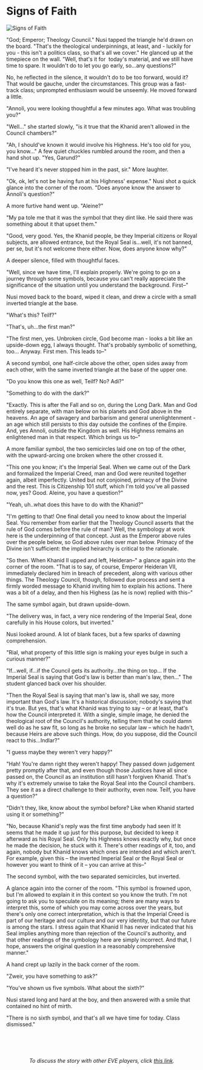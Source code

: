 # Signs of Faith

![Signs of Faith](images/SignsOfFaith.jpg)
<p>
       "God; Emperor; Theology Council." Nusi tapped the triangle 
        he'd drawn on the board. "That's the theological underpinnings, at least, and - 
        luckily for you - this isn't a politics class, so that's all we cover." He 
        glanced up at the timepiece on the wall. "Well, that's it for<span style="mso-spacerun:yes">  </span>today's material, and we still have 
        time to spare. It wouldn't do to let you go early, so...any questions?"</p>
    <p>
       No, he reflected in the silence, it wouldn't do to be too 
        forward, would it? That would be gauche, under the circumstances. This group was 
        a fast-track class; unprompted enthusiasm would be unseemly. He moved forward a 
        little.</p>
    <p>
       "Annoli, you were looking thoughtful a few minutes ago. What 
        was troubling you?"</p>
    <p>
       "Well..." she started slowly, "is it true that the Khanid 
        aren't allowed in the Council chambers?"</p>
    <p>
       "Ah, I should've known it would involve his Highness. He's 
        too old for you, you know..." A few quiet chuckles rumbled around the room, and 
        then a hand shot up. "Yes, Garund?"</p>
    <p>
       "I've heard it's never stopped him in the past, sir." More 
        laughter.</p>
    <p>
       "Ok, ok, let's not be having fun at his Highness' expense." 
        Nusi shot a quick glance into the corner of the room. "Does anyone know the 
        answer to Annoli's question?"</p>
    <p>
       A more furtive hand went up. "Aleine?"</p>
    <p>
       "My pa tole me that it was the symbol that they dint like. He 
        said there was something about it that upset them."</p>
    <p>
       "Good, very good. Yes, the Khanid people, be they Imperial 
        citizens or Royal subjects, are allowed entrance, but the Royal Seal is...well, 
        it's not banned, per se, but it's not welcome there either. Now, does anyone 
        know why?"</p>
    <p>
       A deeper silence, filled with thoughtful faces.</p>
    <p>
       "Well, since we have time, I'll explain properly. We're going 
        to go on a journey through some symbols, because you can't really appreciate the 
        significance of the situation until you understand the background. First–"</p>
    <p>
       Nusi moved back to the board, wiped it clean, and drew a 
        circle with a small inverted triangle at the base.</p>
    <p>
       "What's this? Teilf?"</p>
    <p>
       "That's, uh...the first man?"</p>
    <p>
       "The first men, yes. Unbroken circle, God become man - looks 
        a bit like an upside-down egg, I always thought. That's probably symbolic of 
        something, too... Anyway. First men. This leads to–"</p>
    <p>
       A second symbol, one half-circle above the other, open sides 
        away from each other, with the same inverted triangle at the base of the upper 
        one.</p>
    <p>
       "Do you know this one as well, Teilf? No? Adi?"</p>
    <p>
       "Something to do with the dark?"</p>
    <p>
       "Exactly. This is after the Fall and so on, during the Long 
        Dark. Man and God entirely separate, with man below on his planets and God above 
        in the heavens. An age of savagery and barbarism and general unenlightenment - 
        an age which still persists to this day outside the confines of the Empire. And, 
        yes Annoli, outside the Kingdom as well. His Highness remains an enlightened man 
        in that respect. Which brings us to–"</p>
    <p>
       A more familiar symbol, the two semicircles laid one on top 
        of the other, with the upward-arcing one broken where the other crossed it.</p>
    <p>
       "This one you know; it's the Imperial Seal. When we came out 
        of the Dark and formalized the Imperial Creed, man and God were reunited 
        together again, albeit imperfectly. United but not conjoined, primacy of the 
        Divine and the rest. This is Citizenship 101 stuff, which I'm told you've all 
        passed now, yes? Good. Aleine, you have a question?"</p>
    <p>
       "Yeah, uh..what does this have to do with the Khanid?"</p>
    <p>
       "I'm getting to that! One final detail you need to know about 
        the Imperial Seal. You remember from earlier that the Theology Council asserts 
        that the rule of God comes before the rule of man? Well, the symbology at work 
        here is the underpinning of that concept. Just as the Emperor above rules over 
        the people below, so God above rules over man below. Primacy of the Divine isn't 
        sufficient: the implied heirarchy is critical to the rationale.</p>
    <p>
       "So then. When Khanid II upped and left, Heideran–" a glance 
        again into the corner of the room. "That is to say, of course, Emperor Heideran 
        VII, immediately declared him in breach of precedent, along with various other 
        things. The Theology Council, though, followed due process and sent a firmly 
        worded message to Khanid inviting him to explain his actions. There was a bit of 
        a delay, and then his Highess (as he is now) replied with this–"</p>
    <p>
       The same symbol again, but drawn upside-down.</p>
    <p>
       "The delivery was, in fact, a very nice rendering of the 
        Imperial Seal, done carefully in his House colors, but inverted."</p>
    <p>
       Nusi looked around. A lot of blank faces, but a few sparks of 
        dawning comprehension.</p>
    <p>
       "Rial, what property of this little sign is making your eyes 
        bulge in such a curious manner?"</p>
    <p>
       "If...well, if...if the Council gets its authority...the 
        thing on top... If the Imperial Seal is saying that God's law is better than 
        man's law, then..." The student glanced back over his shoulder.</p>
    <p>
       "Then the Royal Seal is saying that man's law is, shall we 
        say, more important than God's law. It's a historical discussion; nobody's 
        saying that it's true. But yes, that's what Khanid was trying to say – or at 
        least, that's how the Council interpreted it. With a single, simple image, he 
        denied the theological root of the Council's authority, telling them that he 
        could damn well do as he saw fit, so long as he broke no secular law – which he 
        hadn't, because Heirs are above such things. How, do you suppose, did the 
        Council react to this...Indlar?"</p>
    <p>
       "I guess maybe they weren't very happy?"</p>
    <p>
       "Hah! You're damn right they weren't happy! They passed down 
        judgement pretty promptly after that, and even though those Justices have all 
        since passed on, the Council as an institution still hasn't forgiven Khanid. 
        That's why it's extremely unwise to take the Royal Seal into the Council 
        chambers. They see it as a direct challenge to their authority, even now. Teilf, 
        you have a question?"</p>
    <p>
       "Didn't they, like, know about the symbol before? Like when 
        Khanid started using it or something?"</p>
    <p>
       "No, because Khanid's reply was the first time anybody had 
        seen it! It seems that he made it up just for this purpose, but decided to keep 
        it afterward as his Royal Seal. Only his Highness knows exactly why, but once he 
        made the decision, he stuck with it. There's other readings of it, too, and 
        again, nobody but Khanid knows which ones are intended and which aren't. For 
        example, given this – the inverted Imperial Seal or the Royal Seal or however 
        you want to think of it – you can arrive at this–"</p>
    <p>
       The second symbol, with the two separated semicircles, but 
        inverted.</p>
    <p>
       A glance again into the corner of the room. "This symbol is 
        frowned upon, but I'm allowed to explain it in this context so you know the 
        truth. I'm not going to ask you to speculate on its meaning; there are many ways 
        to interpret this, some of which you may come across over the years, but there's 
        only one correct interpretation, which is that the Imperial Creed is part of our 
        heritage and our culture and our very identity, but that our future is among the 
        stars. I stress again that Khanid II has never indicated that his Seal implies 
        anything more than rejection of the Council's authority, and that other readings 
        of the symbology here are simply incorrect. And that, I hope, answers the 
        original question in a reasonably comprehensive manner."</p>
    <p>
       A hand crept up lazily in the back corner of the room.</p>
    <p>
       "Zweir, you have something to ask?"</p>
    <p>
       "You've shown us five symbols. What about the sixth?"</p>
    <p>
       Nusi stared long and hard at the boy, and then answered with 
        a smile that contained no hint of mirth.</p>
    <p>
       "There is no sixth symbol, and that's all we have time for 
        today. Class dismissed."</p>

<br><br>
<p align="CENTER"><br>  <i>To discuss the story with other EVE players, click <a href="http://www.eveonline.com/ingameboard.asp?a=topic&amp;threadID=1281615">this link</a>.</i>  </p>
                            
                        
